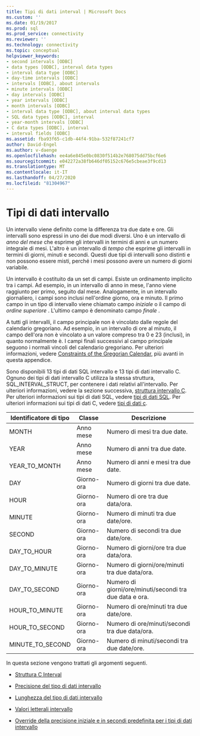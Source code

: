 ```yaml
---
title: Tipi di dati interval | Microsoft Docs
ms.custom: ''
ms.date: 01/19/2017
ms.prod: sql
ms.prod_service: connectivity
ms.reviewer: ''
ms.technology: connectivity
ms.topic: conceptual
helpviewer_keywords:
- second intervals [ODBC]
- data types [ODBC], interval data types
- interval data type [ODBC]
- day-time intervals [ODBC]
- intervals [ODBC], about intervals
- minute intervals [ODBC]
- day intervals [ODBC]
- year intervals [ODBC]
- month intervals [ODBC]
- interval data type [ODBC], about interval data types
- SQL data types [ODBC], interval
- year-month intervals [ODBC]
- C data types [ODBC], interval
- interval fields [ODBC]
ms.assetid: fba93f65-c1db-44f4-91ba-532f87241cf7
author: David-Engel
ms.author: v-daenge
ms.openlocfilehash: ee4a6e845e0bc0830f514b2e768075dd75bcf6e6
ms.sourcegitcommit: e042272a38fb646df05152c676e5cbeae3f9cd13
ms.translationtype: MT
ms.contentlocale: it-IT
ms.lasthandoff: 04/27/2020
ms.locfileid: "81304967"
---
```

# <a name="interval-data-types"></a>Tipi di dati intervallo
Un intervallo viene definito come la differenza tra due date e ore. Gli intervalli sono espressi in uno dei due modi diversi. Uno è un intervallo di *anno del mese* che esprime gli intervalli in termini di anni e un numero integrale di mesi. L'altro è un intervallo di *tempo* che esprime gli intervalli in termini di giorni, minuti e secondi. Questi due tipi di intervalli sono distinti e non possono essere misti, perché i mesi possono avere un numero di giorni variabile.  
  
 Un intervallo è costituito da un set di campi. Esiste un ordinamento implicito tra i campi. Ad esempio, in un intervallo di anno in mese, l'anno viene raggiunto per primo, seguito dal mese. Analogamente, in un intervallo giornaliero, i campi sono inclusi nell'ordine giorno, ora e minuto. Il primo campo in un tipo di intervallo viene chiamato campo *iniziale* o il campo di *ordine superiore* . L'ultimo campo è denominato campo *finale* .  
  
 A tutti gli intervalli, il campo principale non è vincolato dalle regole del calendario gregoriano. Ad esempio, in un intervallo di ore al minuto, il campo dell'ora non è vincolato a un valore compreso tra 0 e 23 (inclusi), in quanto normalmente è. I campi finali successivi al campo principale seguono i normali vincoli del calendario gregoriano. Per ulteriori informazioni, vedere [Constraints of the Gregorian Calendar](../../../odbc/reference/appendixes/constraints-of-the-gregorian-calendar.md), più avanti in questa appendice.  
  
 Sono disponibili 13 tipi di dati SQL intervallo e 13 tipi di dati intervallo C. Ognuno dei tipi di dati intervallo C utilizza la stessa struttura, SQL_INTERVAL_STRUCT, per contenere i dati relativi all'intervallo. Per ulteriori informazioni, vedere la sezione successiva, [struttura intervallo C](../../../odbc/reference/appendixes/c-interval-structure.md). Per ulteriori informazioni sui tipi di dati SQL, vedere [tipi di dati SQL](../../../odbc/reference/appendixes/sql-data-types.md). Per ulteriori informazioni sui tipi di dati C, vedere [tipi di dati c](../../../odbc/reference/appendixes/c-data-types.md).  
  
|Identificatore di tipo|Classe|Descrizione|  
|---------------------|-----------|-----------------|  
|MONTH|Anno mese|Numero di mesi tra due date.|  
|YEAR|Anno mese|Numero di anni tra due date.|  
|YEAR_TO_MONTH|Anno mese|Numero di anni e mesi tra due date.|  
|DAY|Giorno-ora|Numero di giorni tra due date.|  
|HOUR|Giorno-ora|Numero di ore tra due data/ora.|  
|MINUTE|Giorno-ora|Numero di minuti tra due date/ore.|  
|SECOND|Giorno-ora|Numero di secondi tra due date/ore.|  
|DAY_TO_HOUR|Giorno-ora|Numero di giorni/ore tra due data/ora.|  
|DAY_TO_MINUTE|Giorno-ora|Numero di giorni/ore/minuti tra due data/ora.|  
|DAY_TO_SECOND|Giorno-ora|Numero di giorni/ore/minuti/secondi tra due data e ora.|  
|HOUR_TO_MINUTE|Giorno-ora|Numero di ore/minuti tra due date/ore.|  
|HOUR_TO_SECOND|Giorno-ora|Numero di ore/minuti/secondi tra due data/ora.|  
|MINUTE_TO_SECOND|Giorno-ora|Numero di minuti/secondi tra due date/ore.|  
  
 In questa sezione vengono trattati gli argomenti seguenti.  
  
-   [Struttura C Interval](../../../odbc/reference/appendixes/c-interval-structure.md)  
  
-   [Precisione del tipo di dati intervallo](../../../odbc/reference/appendixes/interval-data-type-precision.md)  
  
-   [Lunghezza del tipo di dati intervallo](../../../odbc/reference/appendixes/interval-data-type-length.md)  
  
-   [Valori letterali intervallo](../../../odbc/reference/appendixes/interval-literals.md)  
  
-   [Override della precisione iniziale e in secondi predefinita per i tipi di dati intervallo](../../../odbc/reference/appendixes/overriding-default-leading-and-seconds-precision-for-interval-data-types.md)
